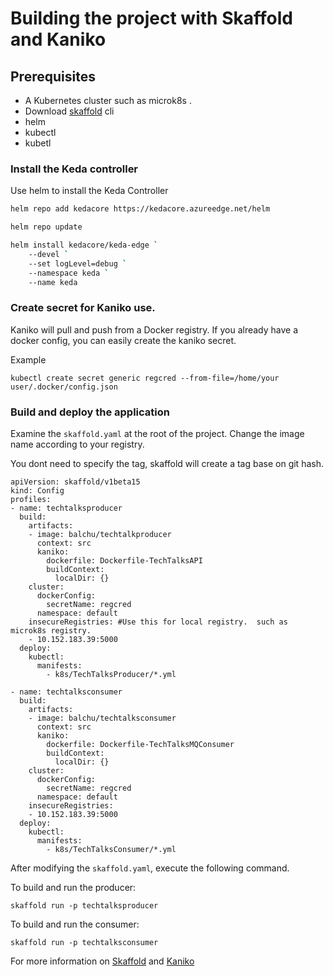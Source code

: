 # Building the project with Skaffold and Kaniko

## Prerequisites

- A Kubernetes cluster such as microk8s .
- Download [skaffold](https://github.com/GoogleContainerTools/skaffold/releases) cli
- helm
- kubectl
- kubetl

### Install the Keda controller

Use helm to install the Keda Controller

```bash
helm repo add kedacore https://kedacore.azureedge.net/helm

helm repo update

helm install kedacore/keda-edge `
    --devel `
    --set logLevel=debug `
    --namespace keda `
    --name keda

```

### Create secret for Kaniko use.

Kaniko will pull and push from a Docker registry. If you already have a docker config, you can easily create the kaniko secret.

Example

`kubectl create secret generic regcred --from-file=/home/your user/.docker/config.json`

### Build and deploy the application

Examine the `skaffold.yaml` at the root of the project.
Change the image name according to your registry.

You dont need to specify the tag, skaffold will create a tag base on git hash.

```
apiVersion: skaffold/v1beta15
kind: Config
profiles:
- name: techtalksproducer
  build:
    artifacts:
    - image: balchu/techtalkproducer
      context: src
      kaniko:
        dockerfile: Dockerfile-TechTalksAPI
        buildContext:
          localDir: {}
    cluster:
      dockerConfig:
        secretName: regcred
      namespace: default
    insecureRegistries: #Use this for local registry.  such as microk8s registry.
    - 10.152.183.39:5000
  deploy:
    kubectl:
      manifests:
        - k8s/TechTalksProducer/*.yml

- name: techtalksconsumer
  build:
    artifacts:
    - image: balchu/techtalksconsumer
      context: src
      kaniko:
        dockerfile: Dockerfile-TechTalksMQConsumer
        buildContext:
          localDir: {}
    cluster:
      dockerConfig:
        secretName: regcred
      namespace: default
    insecureRegistries:
    - 10.152.183.39:5000
  deploy:
    kubectl:
      manifests:
        - k8s/TechTalksConsumer/*.yml
```

After modifying the `skaffold.yaml`, execute the following command.

To build and run the producer:

`skaffold run -p techtalksproducer`

To build and run the consumer:

`skaffold run -p techtalksconsumer`

For more information on [Skaffold](https://skaffold.dev/docs/) and [Kaniko](https://github.com/GoogleContainerTools/kaniko)
